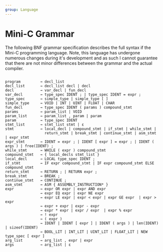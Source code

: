 ```yaml
---
group: Language
---
```

# Mini-C Grammar
The following BNF grammar specification describes the full syntax if the Mini-C programming language. Note, this language has undergone numerous changes during it's development and as such I cannot guarantee that there are not minor differences between the grammar and the actual compiler. 

<pre>
<code>
program			→ decl_list
decl_list		→ decl_list decl | decl
decl			→ var_decl | fun_decl
var_decl		→ type_spec IDENT ; | type_spec IDENT = expr ;
type_spec		→ simple_type | simple_type [ ]
simple_type     → VOID | INT | UINT | FLOAT | CHAR
fun_decl		→ type_spec IDENT ( params ) compound_stmt
params			→ param_list | VOID
param_list		→ param_list , param | param
param			→ type_spec IDENT 
stmt_list		→ stmt_list stmt | ε
stmt			→ local_decl | compound_stmt | if_stmt | while_stmt | 
				  return_stmt | break_stmt | continue_stmt | asm_stmt | expr_stmt
expr_stmt		→ IDENT = expr ; | IDENT [ expr ] = expr ; | IDENT ( args ) | free(IDENT) ;
while_stmt		→ WHILE ( expr ) compound_stmt
compound_stmt	→ { local_decls stmt_list }
local_decl		→ LOCAL type_spec IDENT ;
if_stmt			→ IF expr compound_stmt | IF expr compound_stmt ELSE compound_stmt 
return_stmt		→ RETURN ; | RETURN expr ;
break_stmt	    → BREAK ;
continue_stmt   → CONTINUE ;
asm_stmt        → ASM { ASSEMBLY_INSTRUCTION* }
expr			→ expr OR expr | expr AND expr
				→ expr EQ expr | expr NE expr 
				→ expr LE expr | expr < expr | expr GE expr  | expr > expr
				→ expr + expr | expr - expr 
				→ expr * expr | expr / expr  | expr % expr
				→ ! expr
				→ ( expr )
				→ IDENT | IDENT [ expr ] | IDENT ( args ) | len(IDENT) | sizeof(IDENT)
				→ BOOL_LIT | INT_LIT | UINT_LIT | FLOAT_LIT | NEW type_spec [ expr ]
arg_list		→ arg_list , expr | expr
args			→ arg_list | ε
</code>
</pre>